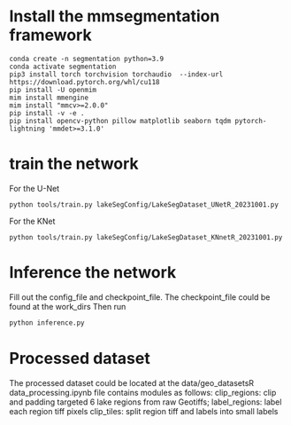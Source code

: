 # Install the mmsegmentation framework 
```shell
conda create -n segmentation python=3.9
conda activate segmentation 
pip3 install torch torchvision torchaudio  --index-url https://download.pytorch.org/whl/cu118
pip install -U openmim
mim install mmengine
mim install "mmcv>=2.0.0"
pip install -v -e .
pip install opencv-python pillow matplotlib seaborn tqdm pytorch-lightning 'mmdet>=3.1.0'
```
# train the network 
For the U-Net
```shell
python tools/train.py lakeSegConfig/LakeSegDataset_UNetR_20231001.py 
```
For the KNet
```shell
python tools/train.py lakeSegConfig/LakeSegDataset_KNnetR_20231001.py 
```

# Inference the network
Fill out the config_file and checkpoint_file.
The checkpoint_file could be found at the work_dirs
Then run
```python
python inference.py
```

# Processed dataset
The processed dataset could be located at the data/geo_datasetsR
data_processing.ipynb file contains modules as follows:
clip_regions: clip and padding targeted 6 lake regions from raw Geotiffs;
label_regions: label each region tiff pixels
clip_tiles: split region tiff and labels into small labels
